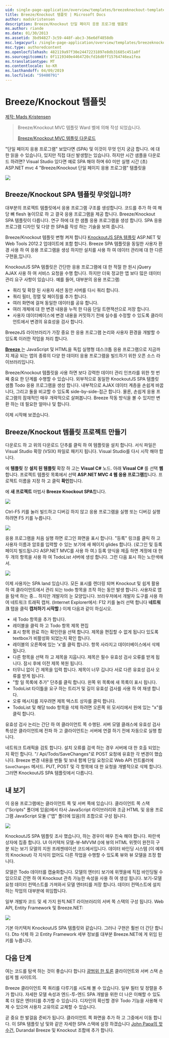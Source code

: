 ```yaml
---
uid: single-page-application/overview/templates/breezeknockout-template
title: Breeze/Knockout 템플릿 | Microsoft Docs
author: madskristensen
description: Breeze/Knockout 단일 페이지 응용 프로그램 템플릿
ms.author: riande
ms.date: 01/30/2013
ms.assetid: 3bd94827-3c59-448f-abc3-36e6df4858db
msc.legacyurl: /single-page-application/overview/templates/breezeknockout-template
msc.type: authoredcontent
ms.openlocfilehash: 482119a97f30e24472231897e8db31685c451a0f
ms.sourcegitcommit: 0f1119340e4464720cfd16d0ff15764746ea1fea
ms.translationtype: MT
ms.contentlocale: ko-KR
ms.lasthandoff: 04/09/2019
ms.locfileid: "59400791"
---
```

# <a name="breezeknockout-template"></a>Breeze/Knockout 템플릿

[제작: Mads Kristensen](https://github.com/madskristensen)

> Breeze/Knockout MVC 템플릿 Ward 벨에 의해 작성 되었습니다.
> 
> [Breeze/Knockout MVC 템플릿 다운로드](https://go.microsoft.com/fwlink/?LinkId=282649)


"단일 페이지 응용 프로그램" 보았다면 (SPA) 및 이것이 무엇 인지 궁금 합니다. 에 대 한 읽을 수 있습니다, 있지만 직접 대신 발생할는 있습니다. 하지만 시간 샘플을 다운로드 하려면? Visual Studio 있다면 예로 SPA 해야 하며 60 미만 실행 시간 (초) ASP.NET mvc 4 "Breeze/Knockout 단일 페이지 응용 프로그램" 템플릿을

![](http://www.breezejs.com/sites/all/images/spa-template/ZephyrRunning.png)

## <a name="what-is-the-breezeknockout-spa-template"></a>Breeze/Knockout SPA 템플릿 무엇입니까?

대부분의 프로젝트 템플릿에서 응용 프로그램 구조를 생성합니다. 코드를 추가 하 여 해당 뼈 flesh 놓이므로 하 고 결국 응용 프로그램을 제공 합니다. Breeze/Knockout SPA 템플릿이 다릅니다. 연구 하에 대 한 샘플 응용 프로그램을 생성 합니다. SPA 응용 프로그램 디자인 및 다양 한 SPA를 작성 하는 기술을 보여 줍니다.

Breeze/Knockout 템플릿 변형 켜져 합니다 [KnockoutJS SPA 템플릿](../introduction/knockoutjs-template.md) ASP.NET 및 Web Tools 2012.2 업데이트에 포함 합니다. Breeze SPA 템플릿을 동일한 사용자 환경 사용 하 여 응용 프로그램을 생성 하지만 설치를 사용 하 여 데이터 관리에 대 한 다른 구현을,입니다.

KnockoutJS SPA 템플릿은 간단한 응용 프로그램에 대 한 적절 한 원시 jQuery AJAX 사용 하 여 서비스 요청을 수행 합니다. 하지만 더욱 정교한 앱 보다 많은 데이터 관리 요구 사항이 있습니다. 예를 들어, 대부분의 응용 프로그램:

- 쿼리 및 확장 된 사용자 세션 동안 서버를 다시 쿼리 합니다.
- 쿼리 필터, 정렬 및 페이징를 추가 합니다.
- 여러 화면에 걸쳐 동일한 데이터를 공유 합니다.
- 여러 개체에 대 한 변경 내용을 누적 한 다음 단일 트랜잭션으로 저장 합니다.
- 사용자 데이터베이스에 변경 내용을 커밋하기 전에 실수를 수정할 수 있도록 클라이언트에서 변경의 유효성을 검사 합니다.

BreezeJS 라이브러리가 가장 중요 한 응용 프로그램 논리와 사용자 환경을 개발할 수 있도록 이러한 작업을 처리 합니다.

[**Breeze** ](http://www.breezejs.com/?utm_source=ms-spa) 는 JavaScript 및 HTML을 독립 실행형 데스크톱 응용 프로그램으로 지금까지 제공 되는 앱의 종류의 다양 한 데이터 응용 프로그램을 빌드하기 위한 오픈 소스 라이브러리입니다.

Breeze/Knockout 템플릿을 사용 하면 보다 강력한 데이터 관리 인프라를 위한 첫 번째 중요 한 단계를 수행할 수 있습니다. 외부적으로 동일한 KnockoutJS SPA 템플릿 샘플 Todo 응용 프로그램을 생성 합니다. 내부적으로 AJAX 데이터 계층을 손쉽게 바꿉니다, 그리고 둘을 비교할 수 있도록 side-by-side-접근 합니다. 물론, 손쉽게 응용 프로그램의 잠재적인 매우 개략적으로 살펴봅니다. Breeze 작동 방식을 볼 수 있지만 변환 하는 데 필요한 얼마나 및 합니다.

이제 시작해 보겠습니다.

## <a name="create-a-breezeknockout-template-project"></a>Breeze/Knockout 템플릿 프로젝트 만들기

다운로드 하 고 위의 다운로드 단추를 클릭 하 여 템플릿을 설치 합니다. 서식 파일은 Visual Studio 확장 (VSIX) 파일로 패키지 됩니다. Visual Studio를 다시 시작 해야 합니다.

에 **템플릿** 창 **설치 된 템플릿** 확장 하 고는 **Visual C#** 노드. 아래 **Visual C#** 를 선택 **웹**합니다. 프로젝트 템플릿 목록에서 선택 **ASP.NET MVC 4 웹 응용 프로그램**합니다. 프로젝트 이름을 지정 하 고 클릭 **확인**합니다.

에 **새 프로젝트** 마법사 **Breeze Knockout SPA**합니다.

![](http://www.breezejs.com/sites/all/images/spa-template/SelectBreezeKOSpaTemplate.png)

Ctrl-F5 키를 눌러 빌드하고 디버깅 하지 않고 응용 프로그램을 실행 또는 디버깅 실행 하려면 F5 키를 누릅니다.

![](http://www.breezejs.com/sites/all/images/spa-template/ZephyrRunning.png)

응용 프로그램을 처음 실행 하면 로그인 화면을 표시 합니다. "등록" 링크를 클릭 하 고 사용자 이름과 암호를 입력할 수 있는 보기에 새 페이지 glides 합니다. (로그인 및 등록 페이지 빌드됩니다 ASP.NET MVC를 사용 하 여.) 등록 양식을 제출 하면 계정에 대 한 두 개의 항목을 사용 하 여 TodoList 서버에 생성 합니다. 그런 다음 표시 하는 노란색에서.

![](http://www.breezejs.com/sites/all/images/spa-template/TodoList.png)

이제 사용자는 SPA land 있습니다. 모든 표시를 렌더링 되며 Knockout 및 쉽게 활용 하 여 클라이언트에서 관리 되는 todo 항목을 조작 하는 동안 발생 합니다. 사용자로 앱을 탐색 하는 중... 하지만 개발자의 눈 모양입니다. 브라우저에서 개발자 도구를 사용 하 여 네트워크 트래픽 캡처. (Internet Explorer에서: F12 키를 눌러 선택 합니다 **네트워크** 탭을 클릭 **캡처하기 시작할**.) 이제 다음과 같이 하십시오.

- 새 Todo 항목을 추가 합니다.
- 레이블을 클릭 하 고 Todo 항목 제목 편집
- 표시 항목 완료 하는 확인란을 선택 합니다. 제목을 편집할 수 없게 됩니다 있도록 textbox가 비활성화 되었는지 확인 합니다.
- 레이블의 오른쪽에 있는 'x'를 클릭 합니다. 항목 사라지고 데이터베이스에서 삭제 됩니다.
- 다른 항목을 선택 하 고 제목을 지웁니다. 제목은 필수 유효성 검사 오류를 받게 됩니다. 잠시 후에 이전 제목 복원 됩니다.
- 터무니 없이 긴 제목을 입력 합니다. 제목이 너무 깁니다 서로 다른 유효성 검사 오류를 받게 됩니다.
- "할 일 목록에 추가" 단추를 클릭 합니다. 왼쪽 위 목록에 새 목록이 표시 됩니다.
- TodoList 타이틀을 요구 하는 트리거 및 길이 유효성 검사를 사용 하 여 재생 합니다.
- 오류 메시지를 지우려면 제목 텍스트 상자를 클릭 합니다.
- TodoList 및 해당 todo 항목을 삭제 하려면 오른쪽 위 모서리에서 원에 있는 "x"를 클릭 합니다.

유효성 검사 논리는 간단 하 여 클라이언트 쪽 수행된. 서버 모델 클래스에 유효성 검사 특성은 클라이언트에 전파 하 고 클라이언트는 서버에 연결 하기 전에 자동으로 실행 합니다.

네트워크 트래픽을 검토 합니다. 설치 오류를 검색 하는 경우 서버에 대 한 호출 되었는지 확인 합니다. "/ Api/Todo/SaveChanges"로 POST 요청에 유효한 각 변경이 했습니다. Breeze 변경 내용을 번들 및 보내 함께 단일 요청으로 Web API 컨트롤러에 `SaveChanges` 메서드. PUT, POST 및 각 항목에 대 한 요청을 개별적으로 삭제 합니다. 그러면 KnockoutJS SPA 템플릿에서 다릅니다.

## <a name="peek-inside"></a>내 보기

이 응용 프로그램에는 클라이언트 쪽 및 서버 쪽에 있습니다. 클라이언트 쪽 스택 ("Scripts" 폴더에 있음)에서 타사 JavaScript 라이브러리와 조금 HTML 및 응용 프로그램 JavaScript 모듈 ("앱" 폴더에 있음)의 조합으로 구성 됩니다.

![](http://www.breezejs.com/sites/all/images/spa-template/ClientArchitecture.png)

KnockoutJS SPA 템플릿 조사 했습니다, 하는 경우이 매우 친숙 해야 합니다. 파란색 상자에 집중 합니다. UI 아키텍처 모델-뷰-MVVM ()에 뷰의 HTML 위젯이 완전히 구분 되는 보기 모델의 지원 프레젠테이션 코드에서입니다. 데이터 바인딩 시스템 (이 예제의 Knockout) 각 지식이 없어도 다른 작업을 수행할 수 있도록 뷰와 뷰 모델을 조정 합니다.

모델은 Todo 데이터를 캡슐화합니다. 모델의 엔터티 보기에 위젯을에 직접 바인딩될 수 있으므로 간편 하 여 Knockout 관측 가능한 속성을 사용 하 여 생성 됩니다. 보기-모델 요청 데이터 컨텍스트를 가져와서 모델 엔터티를 저장 합니다. 데이터 컨텍스트에 설치 하는 작업의 대부분에 위임합니다.

일부 개발자 코드 및 세 가지 원칙.NET 라이브러리의 서버 쪽 스택의 구성 됩니다. Web API, Entity Framework 및 Breeze.NET:

![](http://www.breezejs.com/sites/all/images/spa-template/ServerArchitecture.png)

기본 아키텍처 KnockoutJS SPA 템플릿와 같습니다. 그러나 구현은 훨씬 더 간단 합니다. Dto 삭제 하 고 Entity Framework 세부 정보를 대부분 Breeze.NET에 게 위임 된 키를 누릅니다.

## <a name="next-steps"></a>다음 단계

여는 코드를 탐색 하는 것이 좋습니다 합니다 [광범위 한 토론](http://www.breezejs.com/spa-template?utm_source=ms-spa) 클라이언트와 서버 스택 손쉽게 웹 사이트의.

Breeze 클라이언트 쪽 쿼리를 다루기를 시도해 볼 수 있습니다. 일부 필터 및 정렬을 추가 합니다. 자세한 모델 속성과 엔드-투-엔드 SPA 개발을 위한 더 나은 이해할 수 있도록 더 많은 엔터티를 추가할 수 있습니다. 디자인의 확신할 경우 Todo 기능을 사용해 삭제 수 있으며 사용자 고유의로 교체할 수 있습니다.

곧 중요 한 발걸음 준비가 됩니다. 클라이언트 쪽 화면을 추가 하 고 그중에서 이동 합니다. 이 SPA 템플릿 남 및와 같은 자세한 SPA 스택에 설정 하겠습니다 [John Papa의 핫 수건](https://github.com/johnpapa/HotTowel#readme "핫 수건"), Durandal Breeze 및 Knockout 조합에 추가 합니다.
